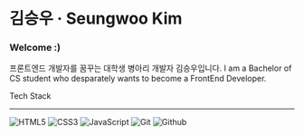 <h1>김승우 · Seungwoo Kim</h1>

### Welcome :)

프론트엔드 개발자를 꿈꾸는 대학생 병아리 개발자 김승우입니다.
I am a Bachelor of CS student who desparately wants to become a FrontEnd Developer.

Tech Stack
<hr>

![HTML5](https://img.shields.io/badge/-HTML5-F05032?style=for-the-badge&logo=html5&logoColor=ffffff)
![CSS3](https://img.shields.io/badge/-CSS3-007ACC?style=for-the-badge&logo=css3)
![JavaScript](https://img.shields.io/badge/-JavaScript-%23F7DF1C?style=for-the-badge&logo=javascript&logoColor=000000&labelColor=%23F7DF1C&color=%23FFCE5A)
![Git](https://img.shields.io/badge/-git-F05032?style=for-the-badge&logo=git&logoColor=ffffff)
![Github](https://img.shields.io/badge/-github-181717?style=for-the-badge&logo=github&logoColor=ffffff)
